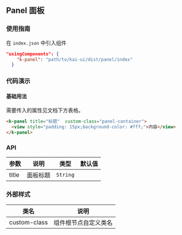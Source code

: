 ## Panel 面板

### 使用指南
在 `index.json` 中引入组件
```json
"usingComponents": {
    "k-panel": "path/to/kai-ui/dist/panel/index"
  }
```

### 代码演示

#### 基础用法
需要传入的属性见文档下方表格。

```html
<k-panel title="标题"  custom-class="panel-container">
  <view style="padding: 15px;background-color: #fff;">内容</view>
</k-panel>
```

### API

| 参数 | 说明 | 类型 | 默认值 |
|-----------|-----------|-----------|-------------|
| title | 面板标题 | `String` | ` ` |

### 外部样式

| 类名 | 说明 |
|-----------|-----------|
| custom-class | 组件根节点自定义类名 |

